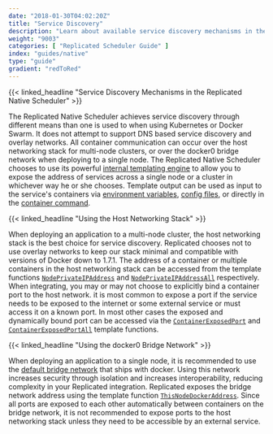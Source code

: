 ```yaml
---
date: "2018-01-30T04:02:20Z"
title: "Service Discovery"
description: "Learn about available service discovery mechanisms in the Replicated Native Scheduler"
weight: "9003"
categories: [ "Replicated Scheduler Guide" ]
index: "guides/native"
type: "guide"
gradient: "redToRed"
---
```


{{< linked_headline "Service Discovery Mechanisms in the Replicated Native Scheduler" >}}

The Replicated Native Scheduler achieves service discovery through different means than one is used to when using Kubernetes or Docker Swarm. It does not attempt to support DNS based service discovery and overlay networks. All container communication can occur over the host networking stack for multi-node clusters, or over the docker0 bridge network when deploying to a single node. The Replicated Native Scheduler chooses to use its powerful [internal templating engine](/docs/native/packaging-an-application/template-functions/) to allow you to expose the address of services across a single node or a cluster in whichever way he or she chooses. Template output can be used as input to the service's containers via [environment variables](/docs/native/packaging-an-application/environment_variables/), [config files](/docs/native/packaging-an-application/config-files/), or directly in the [container command](/docs/native/packaging-an-application/starting-and-stopping/).

{{< linked_headline "Using the Host Networking Stack" >}}

When deploying an application to a multi-node cluster, the host networking stack is the best choice for service discovery. Replicated chooses not to use overlay networks to keep our stack minimal and compatible with versions of Docker down to 1.7.1. The address of a container or multiple containers in the host networking stack can be accessed from the template functions [`NodePrivateIPAddress`](/docs/native/packaging-an-application/template-functions/#nodeprivateipaddress) and [`NodePrivateIPAddressAll`](/docs/native/packaging-an-application/template-functions/#nodeprivateipaddressall) respectively. When integrating, you may or may not choose to explicitly bind a container port to the host network. it is most common to expose a port if the service needs to be exposed to the internet or some external service or must access it on a known port. In most other cases the exposed and dynamically bound port can be accessed via the [`ContainerExposedPort`](/docs/native/packaging-an-application/template-functions/#containerexposedport) and [`ContainerExposedPortAll`](/docs/native/packaging-an-application/template-functions/#containerexposedportall) template functions.

{{< linked_headline "Using the docker0 Bridge Network" >}}

When deploying an application to a single node, it is recommended to use the [default bridge network](https://docs.docker.com/network/bridge/) that ships with docker. Using this network increases security through isolation and increases interoperability, reducing complexity in your Replicated integration. Replicated exposes the bridge network address using the template function [`ThisNodeDockerAddress`](/docs/native/packaging-an-application/template-functions/#thisnodedockeraddress). Since all ports are exposed to each other automatically between containers on the bridge network, it is not recommended to expose ports to the host networking stack unless they need to be accessible by an external service.
